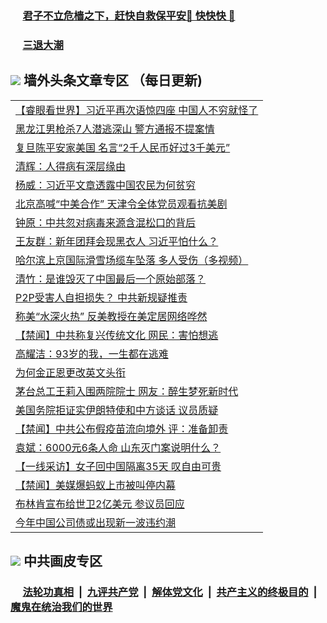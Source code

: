 
 ### &nbsp;&nbsp;&nbsp;&nbsp; [君子不立危樯之下，赶快自救保平安🍎 快快快 📩](https://github.com/pwgy/td/blob/master/README.md)

 ### &nbsp;&nbsp;&nbsp;&nbsp; [三退大潮](https://xcvkmzvnt.azureedge.net/?key=elmfdthqungpiwus&pin=85674129&ag=ogQuit&from=PW2) 

## <img src="https://img.icons8.com/cute-clipart/2x/circled-right.png"> 墙外头条文章专区 （每日更新)

<Table>
<tr><td colspan="2" align="left"><a href="https://mtjlxhqs.xhuyd.press/?name=c1309922&key=encdeuyadochlaxz&from=pw2">【睿眼看世界】习近平再次语惊四座 中国人不穷就怪了</a></td></tr>
<tr><td colspan="2" align="left"><a href="https://mtjlxhqs.xhuyd.press/?name=c1309957&key=encdeuyadochlaxz&from=pw2">黑龙江男枪杀7人潜逃深山 警方通报不提案情</a></td></tr>
<tr><td colspan="2" align="left"><a href="https://mtjlxhqs.xhuyd.press/?name=c1309958&key=encdeuyadochlaxz&from=pw2">复旦陈平安家美国 名言“2千人民币好过3千美元”</a></td></tr>
<tr><td colspan="2" align="left"><a href="https://mtjlxhqs.xhuyd.press/?name=c1309998&key=encdeuyadochlaxz&from=pw2">清辉：人得病有深层缘由</a></td></tr>
<tr><td colspan="2" align="left"><a href="https://mtjlxhqs.xhuyd.press/?name=c1309899&key=encdeuyadochlaxz&from=pw2">杨威：习近平文章透露中国农民为何贫穷</a></td></tr>
<tr><td colspan="2" align="left"><a href="https://mtjlxhqs.xhuyd.press/?name=c1309992&key=encdeuyadochlaxz&from=pw2">北京高喊“中美合作” 天津令全体党员观看抗美剧</a></td></tr>
<tr><td colspan="2" align="left"><a href="https://mtjlxhqs.xhuyd.press/?name=c1309844&key=encdeuyadochlaxz&from=pw2">钟原：中共忽对病毒来源含混松口的背后</a></td></tr>
<tr><td colspan="2" align="left"><a href="https://mtjlxhqs.xhuyd.press/?name=c1309843&key=encdeuyadochlaxz&from=pw2">王友群：新年团拜会现黑衣人 习近平怕什么？</a></td></tr>
<tr><td colspan="2" align="left"><a href="https://mtjlxhqs.xhuyd.press/?name=c1309991&key=encdeuyadochlaxz&from=pw2">哈尔滨上京国际滑雪场缆车坠落  多人受伤（多视频）</a></td></tr>
<tr><td colspan="2" align="left"><a href="https://mtjlxhqs.xhuyd.press/?name=c1309847&key=encdeuyadochlaxz&from=pw2">清竹：是谁毁灭了中国最后一个原始部落？</a></td></tr>
<tr><td colspan="2" align="left"><a href="https://mtjlxhqs.xhuyd.press/?name=c1310113&key=encdeuyadochlaxz&from=pw2">P2P受害人自担损失？ 中共新规疑推责</a></td></tr>
<tr><td colspan="2" align="left"><a href="https://mtjlxhqs.xhuyd.press/?name=c1310110&key=encdeuyadochlaxz&from=pw2">称美“水深火热” 反美教授在美定居网络哗然</a></td></tr>
<tr><td colspan="2" align="left"><a href="https://mtjlxhqs.xhuyd.press/?name=c1309782&key=encdeuyadochlaxz&from=pw2">【禁闻】中共称复兴传统文化 网民：害怕想逃</a></td></tr>
<tr><td colspan="2" align="left"><a href="https://mtjlxhqs.xhuyd.press/?name=c1309898&key=encdeuyadochlaxz&from=pw2">高耀洁：93岁的我，一生都在逃难</a></td></tr>
<tr><td colspan="2" align="left"><a href="https://mtjlxhqs.xhuyd.press/?name=c1309842&key=encdeuyadochlaxz&from=pw2">为何金正恩更改英文头衔</a></td></tr>
<tr><td colspan="2" align="left"><a href="https://mtjlxhqs.xhuyd.press/?name=c1309780&key=encdeuyadochlaxz&from=pw2">茅台总工王莉入围两院院士 网友：醉生梦死新时代</a></td></tr>
<tr><td colspan="2" align="left"><a href="https://mtjlxhqs.xhuyd.press/?name=c1309997&key=encdeuyadochlaxz&from=pw2">美国务院拒证实伊朗特使和中方谈话 议员质疑</a></td></tr>
<tr><td colspan="2" align="left"><a href="https://mtjlxhqs.xhuyd.press/?name=c1309781&key=encdeuyadochlaxz&from=pw2">【禁闻】中共公布假疫苗流向境外 评：准备卸责</a></td></tr>
<tr><td colspan="2" align="left"><a href="https://mtjlxhqs.xhuyd.press/?name=c1309846&key=encdeuyadochlaxz&from=pw2">袁斌：6000元6条人命 山东灭门案说明什么？</a></td></tr>
<tr><td colspan="2" align="left"><a href="https://mtjlxhqs.xhuyd.press/?name=c1309996&key=encdeuyadochlaxz&from=pw2">【一线采访】女子回中国隔离35天 叹自由可贵</a></td></tr>
<tr><td colspan="2" align="left"><a href="https://mtjlxhqs.xhuyd.press/?name=c1309783&key=encdeuyadochlaxz&from=pw2">【禁闻】美媒爆蚂蚁上市被叫停内幕</a></td></tr>
<tr><td colspan="2" align="left"><a href="https://mtjlxhqs.xhuyd.press/?name=c1310111&key=encdeuyadochlaxz&from=pw2">布林肯宣布给世卫2亿美元 参议员回应</a></td></tr>
<tr><td colspan="2" align="left"><a href="https://mtjlxhqs.xhuyd.press/?name=c1309918&key=encdeuyadochlaxz&from=pw2">今年中国公司债或出现新一波违约潮</a></td></tr>

 </Table>
 
 ## <img src="https://img.icons8.com/cute-clipart/2x/circled-right.png"> 中共画皮专区
 ### &nbsp;&nbsp;&nbsp;&nbsp; [法轮功真相](https://github.com/begood0513/basic/blob/master/README.md) &nbsp;|&nbsp; [九评共产党](https://github.com/begood0513/9ping.md/blob/master/README.md) &nbsp;|&nbsp; [解体党文化](https://github.com/begood0513/jtdwh.md/blob/master/README.md)   &nbsp;|&nbsp; [共产主义的终极目的](https://github.com/begood0513/gczydzjmd.md/blob/master/README.md) &nbsp;|&nbsp; [魔鬼在统治我们的世界](https://github.com/begood0513/gczydzjmd.md/blob/master/README.md) 
